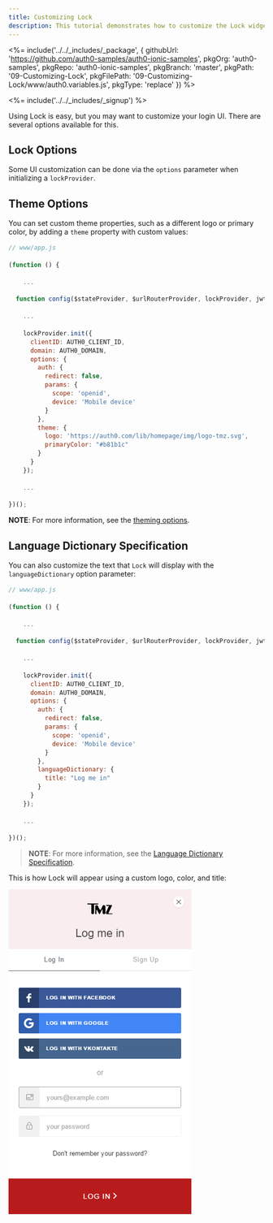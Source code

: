 ```yaml
---
title: Customizing Lock
description: This tutorial demonstrates how to customize the Lock widget
---
```


<%= include('../../_includes/_package', {
  githubUrl: 'https://github.com/auth0-samples/auth0-ionic-samples',
  pkgOrg: 'auth0-samples',
  pkgRepo: 'auth0-ionic-samples',
  pkgBranch: 'master',
  pkgPath: '09-Customizing-Lock',
  pkgFilePath: '09-Customizing-Lock/www/auth0.variables.js',
  pkgType: 'replace'
}) %>

<%= include('../../_includes/_signup') %>

Using Lock is easy, but you may want to customize your login UI. There are several options available for this.

## Lock Options

Some UI customization can be done via the `options` parameter when initializing a `lockProvider`.

## Theme Options

You can set custom theme properties, such as a different logo or primary color, by adding a `theme` property with custom values:

```js
// www/app.js

(function () {

	...

  function config($stateProvider, $urlRouterProvider, lockProvider, jwtOptionsProvider) {
   
    ...

    lockProvider.init({
      clientID: AUTH0_CLIENT_ID,
      domain: AUTH0_DOMAIN,
      options: {
        auth: {
          redirect: false,
          params: {
            scope: 'openid',
            device: 'Mobile device'
          }
        },
        theme: {
          logo: 'https://auth0.com/lib/homepage/img/logo-tmz.svg',
          primaryColor: "#b81b1c"
        }
      }
    });

	...

})();
```

**NOTE**: For more information, see the [theming options](https://github.com/auth0/lock#theming-options).

## Language Dictionary Specification

You can also customize the text that `Lock` will display with the `languageDictionary` option parameter:

```js
// www/app.js

(function () {

	...

  function config($stateProvider, $urlRouterProvider, lockProvider, jwtOptionsProvider) {
   
    ...

    lockProvider.init({
      clientID: AUTH0_CLIENT_ID,
      domain: AUTH0_DOMAIN,
      options: {
        auth: {
          redirect: false,
          params: {
            scope: 'openid',
            device: 'Mobile device'
          }
        },
        languageDictionary: {
          title: "Log me in"
        }
      }
    });

	...

})();
```

> **NOTE**: For more information, see the [Language Dictionary Specification](https://github.com/auth0/lock#language-dictionary-specification).

This is how Lock will appear using a custom logo, color, and title:

<div class="phone-mockup">
  <img src="/media/articles/native-platforms/ionic/image_customizing_lock.png" alt="Mobile example screenshot"/>
</div>
